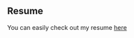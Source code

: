 ## Resume
You can easily check out my resume [here](https://front-end-developer-resume26.netlify.app/)
